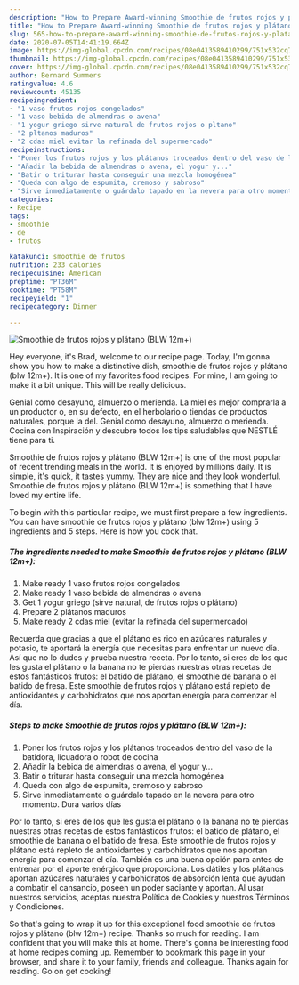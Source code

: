 ```yaml
---
description: "How to Prepare Award-winning Smoothie de frutos rojos y plátano (BLW 12m+)"
title: "How to Prepare Award-winning Smoothie de frutos rojos y plátano (BLW 12m+)"
slug: 565-how-to-prepare-award-winning-smoothie-de-frutos-rojos-y-platano-blw-12m
date: 2020-07-05T14:41:19.664Z
image: https://img-global.cpcdn.com/recipes/08e0413589410299/751x532cq70/smoothie-de-frutos-rojos-y-platano-blw-12m-foto-principal.jpg
thumbnail: https://img-global.cpcdn.com/recipes/08e0413589410299/751x532cq70/smoothie-de-frutos-rojos-y-platano-blw-12m-foto-principal.jpg
cover: https://img-global.cpcdn.com/recipes/08e0413589410299/751x532cq70/smoothie-de-frutos-rojos-y-platano-blw-12m-foto-principal.jpg
author: Bernard Summers
ratingvalue: 4.6
reviewcount: 45135
recipeingredient:
- "1 vaso frutos rojos congelados"
- "1 vaso bebida de almendras o avena"
- "1 yogur griego sirve natural de frutos rojos o pltano"
- "2 pltanos maduros"
- "2 cdas miel evitar la refinada del supermercado"
recipeinstructions:
- "Poner los frutos rojos y los plátanos troceados dentro del vaso de la batidora, licuadora o robot de cocina"
- "Añadir la bebida de almendras o avena, el yogur y..."
- "Batir o triturar hasta conseguir una mezcla homogénea"
- "Queda con algo de espumita, cremoso y sabroso"
- "Sirve inmediatamente o guárdalo tapado en la nevera para otro momento. Dura varios días"
categories:
- Recipe
tags:
- smoothie
- de
- frutos

katakunci: smoothie de frutos 
nutrition: 233 calories
recipecuisine: American
preptime: "PT36M"
cooktime: "PT58M"
recipeyield: "1"
recipecategory: Dinner

---
```



![Smoothie de frutos rojos y plátano (BLW 12m+)](https://img-global.cpcdn.com/recipes/08e0413589410299/751x532cq70/smoothie-de-frutos-rojos-y-platano-blw-12m-foto-principal.jpg)

Hey everyone, it's Brad, welcome to our recipe page. Today, I'm gonna show you how to make a distinctive dish, smoothie de frutos rojos y plátano (blw 12m+). It is one of my favorites food recipes. For mine, I am going to make it a bit unique. This will be really delicious.

Genial como desayuno, almuerzo o merienda. La miel es mejor comprarla a un productor o, en su defecto, en el herbolario o tiendas de productos naturales, porque la del. Genial como desayuno, almuerzo o merienda. Cocina con Inspiración y descubre todos los tips saludables que NESTLÉ tiene para ti.

Smoothie de frutos rojos y plátano (BLW 12m+) is one of the most popular of recent trending meals in the world. It is enjoyed by millions daily. It is simple, it's quick, it tastes yummy. They are nice and they look wonderful. Smoothie de frutos rojos y plátano (BLW 12m+) is something that I have loved my entire life.


To begin with this particular recipe, we must first prepare a few ingredients. You can have smoothie de frutos rojos y plátano (blw 12m+) using 5 ingredients and 5 steps. Here is how you cook that.

<!--inarticleads1-->

##### The ingredients needed to make Smoothie de frutos rojos y plátano (BLW 12m+):

1. Make ready 1 vaso frutos rojos congelados
1. Make ready 1 vaso bebida de almendras o avena
1. Get 1 yogur griego (sirve natural, de frutos rojos o plátano)
1. Prepare 2 plátanos maduros
1. Make ready 2 cdas miel (evitar la refinada del supermercado)


Recuerda que gracias a que el plátano es rico en azúcares naturales y potasio, te aportará la energía que necesitas para enfrentar un nuevo día. Así que no lo dudes y prueba nuestra receta. Por lo tanto, si eres de los que les gusta el plátano o la banana no te pierdas nuestras otras recetas de estos fantásticos frutos: el batido de plátano, el smoothie de banana o el batido de fresa. Este smoothie de frutos rojos y plátano está repleto de antioxidantes y carbohidratos que nos aportan energía para comenzar el día. 

<!--inarticleads2-->

##### Steps to make Smoothie de frutos rojos y plátano (BLW 12m+):

1. Poner los frutos rojos y los plátanos troceados dentro del vaso de la batidora, licuadora o robot de cocina
1. Añadir la bebida de almendras o avena, el yogur y...
1. Batir o triturar hasta conseguir una mezcla homogénea
1. Queda con algo de espumita, cremoso y sabroso
1. Sirve inmediatamente o guárdalo tapado en la nevera para otro momento. Dura varios días


Por lo tanto, si eres de los que les gusta el plátano o la banana no te pierdas nuestras otras recetas de estos fantásticos frutos: el batido de plátano, el smoothie de banana o el batido de fresa. Este smoothie de frutos rojos y plátano está repleto de antioxidantes y carbohidratos que nos aportan energía para comenzar el día. También es una buena opción para antes de entrenar por el aporte enérgico que proporciona. Los dátiles y los plátanos aportan azúcares naturales y carbohidratos de absorción lenta que ayudan a combatir el cansancio, poseen un poder saciante y aportan. Al usar nuestros servicios, aceptas nuestra Política de Cookies y nuestros Términos y Condiciones. 

So that's going to wrap it up for this exceptional food smoothie de frutos rojos y plátano (blw 12m+) recipe. Thanks so much for reading. I am confident that you will make this at home. There's gonna be interesting food at home recipes coming up. Remember to bookmark this page in your browser, and share it to your family, friends and colleague. Thanks again for reading. Go on get cooking!
